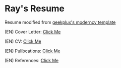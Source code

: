 # Ray's Resume
Resume modified from [geekplux's moderncv template](https://github.com/geekplux/cv_resume)

(EN) Cover Letter: [Click Me](https://github.com/MingRuey/mingruey.github.io/blob/apply/YaoGroup/cover-letter/cover_letter.pdf)

(EN) CV: [Click Me](https://github.com/MingRuey/mingruey.github.io/blob/apply/YaoGroup/Resume-EN/resume.pdf)

(EN) Pulibcations: [Click Me](https://github.com/MingRuey/mingruey.github.io/blob/apply/YaoGroup/Publications/publications.pdf)

(EN) References: [Click Me](https://github.com/MingRuey/mingruey.github.io/blob/apply/YaoGroup/References/reference.pdf)

